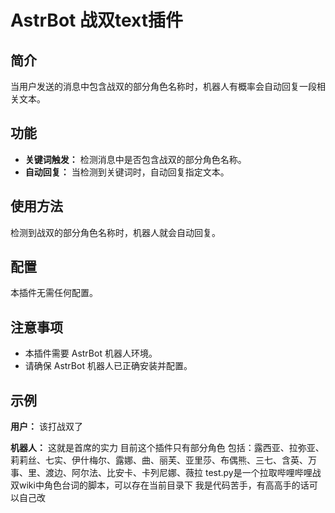 # AstrBot 战双text插件

## 简介

当用户发送的消息中包含战双的部分角色名称时，机器人有概率会自动回复一段相关文本。

## 功能

*   **关键词触发：** 检测消息中是否包含战双的部分角色名称。
*   **自动回复：** 当检测到关键词时，自动回复指定文本。

## 使用方法

检测到战双的部分角色名称时，机器人就会自动回复。

## 配置

本插件无需任何配置。

## 注意事项

*   本插件需要 AstrBot 机器人环境。
*   请确保 AstrBot 机器人已正确安装并配置。

## 示例

**用户：** 该打战双了

**机器人：** 这就是首席的实力
目前这个插件只有部分角色
包括：露西亚、拉弥亚、莉莉丝、七实、伊什梅尔、露娜、曲、丽芙、亚里莎、布偶熊、三七、含英、万事、里、渡边、阿尔法、比安卡、卡列尼娜、薇拉
test.py是一个拉取哔哩哔哩战双wiki中角色台词的脚本，可以存在当前目录下
我是代码苦手，有高高手的话可以自己改
